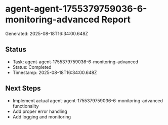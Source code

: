 # agent-agent-1755379759036-6-monitoring-advanced Report

Generated: 2025-08-18T16:34:00.648Z

## Status
- Task: agent-agent-1755379759036-6-monitoring-advanced
- Status: Completed
- Timestamp: 2025-08-18T16:34:00.648Z

## Next Steps
- Implement actual agent-agent-1755379759036-6-monitoring-advanced functionality
- Add proper error handling
- Add logging and monitoring
